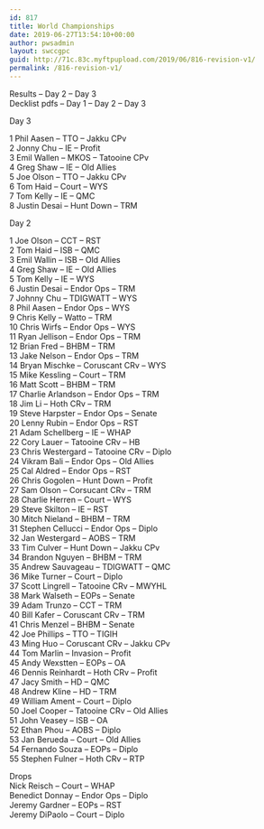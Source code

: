 ```yaml
---
id: 817
title: World Championships
date: 2019-06-27T13:54:10+00:00
author: pwsadmin
layout: swccgpc
guid: http://71c.83c.myftpupload.com/2019/06/816-revision-v1/
permalink: /816-revision-v1/
---
```

Results – Day 2 – Day 3  
Decklist pdfs – Day 1 – Day 2 – Day 3

Day 3

1 Phil Aasen – TTO – Jakku CPv  
2 Jonny Chu – IE – Profit  
3 Emil Wallen – MKOS – Tatooine CPv  
4 Greg Shaw – IE – Old Allies  
5 Joe Olson – TTO – Jakku CPv  
6 Tom Haid – Court – WYS  
7 Tom Kelly – IE – QMC  
8 Justin Desai – Hunt Down – TRM

Day 2

1 Joe Olson – CCT – RST  
2 Tom Haid – ISB – QMC  
3 Emil Wallin – ISB – Old Allies  
4 Greg Shaw – IE – Old Allies  
5 Tom Kelly – IE – WYS  
6 Justin Desai – Endor Ops – TRM  
7 Johnny Chu – TDIGWATT – WYS  
8 Phil Aasen – Endor Ops – WYS  
9 Chris Kelly – Watto – TRM  
10 Chris Wirfs – Endor Ops – WYS  
11 Ryan Jellison – Endor Ops – TRM  
12 Brian Fred – BHBM – TRM  
13 Jake Nelson – Endor Ops – TRM  
14 Bryan Mischke – Coruscant CRv – WYS  
15 Mike Kessling – Court – TRM  
16 Matt Scott – BHBM – TRM  
17 Charlie Arlandson – Endor Ops – TRM  
18 Jim Li – Hoth CRv – TRM  
19 Steve Harpster – Endor Ops – Senate  
20 Lenny Rubin – Endor Ops – RST  
21 Adam Schellberg – IE – WHAP  
22 Cory Lauer – Tatooine CRv – HB  
23 Chris Westergard – Tatooine CRv – Diplo  
24 Vikram Bali – Endor Ops – Old Allies  
25 Cal Aldred – Endor Ops – RST  
26 Chris Gogolen – Hunt Down – Profit  
27 Sam Olson – Corsucant CRv – TRM  
28 Charlie Herren – Court – WYS  
29 Steve Skilton – IE – RST  
30 Mitch Nieland – BHBM – TRM  
31 Stephen Cellucci – Endor Ops – Diplo  
32 Jan Westergard – AOBS – TRM  
33 Tim Culver – Hunt Down – Jakku CPv  
34 Brandon Nguyen – BHBM – TRM  
35 Andrew Sauvageau – TDIGWATT – QMC  
36 Mike Turner – Court – Diplo  
37 Scott Lingrell – Tatooine CRv – MWYHL  
38 Mark Walseth – EOPs – Senate  
39 Adam Trunzo – CCT – TRM  
40 Bill Kafer – Coruscant CRv – TRM  
41 Chris Menzel – BHBM – Senate  
42 Joe Phillips – TTO – TIGIH  
43 Ming Huo – Coruscant CRv – Jakku CPv  
44 Tom Marlin – Invasion – Profit  
45 Andy Wexstten – EOPs – OA  
46 Dennis Reinhardt – Hoth CRv – Profit  
47 Jacy Smith – HD – QMC  
48 Andrew Kline – HD – TRM  
49 William Ament – Court – Diplo  
50 Joel Cooper – Tatooine CRv – Old Allies  
51 John Veasey – ISB – OA  
52 Ethan Phou – AOBS – Diplo  
53 Jan Berueda – Court – Old Allies  
54 Fernando Souza – EOPs – Diplo  
55 Stephen Fulner – Hoth CRv – RTP

Drops  
Nick Reisch – Court – WHAP  
Benedict Donnay – Endor Ops – Diplo  
Jeremy Gardner – EOPs – RST  
Jeremy DiPaolo – Court – Diplo